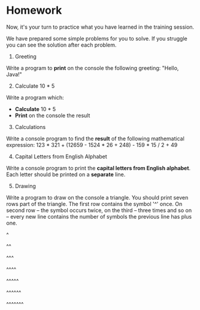 ﻿# Homework
Now, it's your turn to practice what you have learned in the training session.

We have prepared some simple problems for you to solve. If you struggle you can see the solution after each problem. 


1. Greeting

Write a program to **print** on the console the following greeting:
"Hello, Java!"


2. Calculate 10 * 5

Write a program which:
- **Calculate** 10 * 5
- **Print** on the console the result


3. Calculations

Write a console program to find the **result** of the following mathematical expression:
123 * 321 + (12659 - 1524 * 26 + 248) - 159 * 15 / 2 + 49


4. Capital Letters from English Alphabet

Write a console program to print the **capital letters from English alphabet**. Each letter should be printed on a **separate** line.



5. Drawing

Write a program to draw on the console a triangle. You should print seven rows part of the triangle. The first row contains the symbol '^' once. On second row – the symbol occurs twice, on the third – three times and so on – every new line contains the number of symbols the previous line has plus one.

\^

\^\^

\^\^\^

\^\^\^\^

\^\^\^\^\^

\^\^\^\^\^\^

\^\^\^\^\^\^\^
